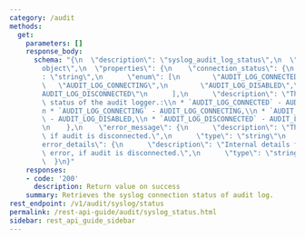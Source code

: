 ```yaml
---
category: /audit
methods:
  get:
    parameters: []
    response_body:
      schema: "{\n  \"description\": \"syslog_audit_log_status\",\n  \"type\": \"\
        object\",\n  \"properties\": {\n    \"connection_status\": {\n      \"type\"\
        : \"string\",\n      \"enum\": [\n        \"AUDIT_LOG_CONNECTED\",\n     \
        \   \"AUDIT_LOG_CONNECTING\",\n        \"AUDIT_LOG_DISABLED\",\n        \"\
        AUDIT_LOG_DISCONNECTED\"\n      ],\n      \"description\": \"The current connection\
        \ status of the audit logger.:\\n * `AUDIT_LOG_CONNECTED` - AUDIT_LOG_CONNECTED,\\\
        n * `AUDIT_LOG_CONNECTING` - AUDIT_LOG_CONNECTING,\\n * `AUDIT_LOG_DISABLED`\
        \ - AUDIT_LOG_DISABLED,\\n * `AUDIT_LOG_DISCONNECTED` - AUDIT_LOG_DISCONNECTED\"\
        \n    },\n    \"error_message\": {\n      \"description\": \"The current error,\
        \ if audit is disconnected.\",\n      \"type\": \"string\"\n    },\n    \"\
        error_details\": {\n      \"description\": \"Internal details for the current\
        \ error, if audit is disconnected.\",\n      \"type\": \"string\"\n    }\n\
        \  }\n}"
    responses:
    - code: '200'
      description: Return value on success
    summary: Retrieves the syslog connection status of audit log.
rest_endpoint: /v1/audit/syslog/status
permalink: /rest-api-guide/audit/syslog_status.html
sidebar: rest_api_guide_sidebar
---
```

